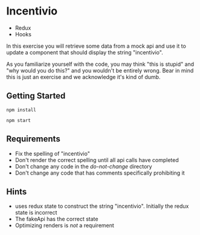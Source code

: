 # Incentivio

- Redux
- Hooks

In this exercise you will retrieve some data from a mock api and use it to update a component that should display the string "incentivio".

As you familiarize yourself with the code, you may think "this is stupid" and "why would you do this?" and you wouldn't be entirely wrong. Bear in mind this is just an exercise and we acknowledge it's kind of dumb.

## Getting Started

`npm install`

`npm start`

## Requirements

- Fix the spelling of "incentivio"
- Don't render the correct spelling until all api calls have completed
- Don't change any code in the _do-not-change_ directory
- Don't change any code that has comments specifically prohibiting it

## Hints

- <Incentivio /> uses redux state to construct the string "incentivio". Initially the redux state is incorrect
- The fakeApi has the correct state
- Optimizing renders is _not_ a requirement

